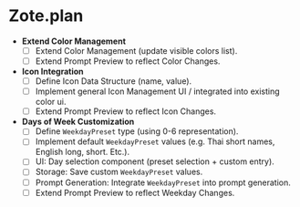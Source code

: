 # Zote.plan

- **Extend Color Management**
    - [ ] Extend Color Management (update visible colors list).
    - [ ] Extend Prompt Preview to reflect Color Changes.

- **Icon Integration**
    - [ ] Define Icon Data Structure (name, value).
    - [ ] Implement general Icon Management UI / integrated into existing color ui.
    - [ ] Extend Prompt Preview to reflect Icon Changes.

- **Days of Week Customization**
    - [ ] Define `WeekdayPreset` type (using 0-6 representation).
    - [ ] Implement default `WeekdayPreset` values (e.g. Thai short names, English long, short. Etc.).
    - [ ] UI: Day selection component (preset selection + custom entry).
    - [ ] Storage: Save custom `WeekdayPreset` values.
    - [ ] Prompt Generation: Integrate `WeekdayPreset` into prompt generation.
    - [ ] Extend Prompt Preview to reflect Weekday Changes.
